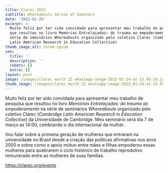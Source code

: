 ```yaml
---
title: Clarec 2022
subtitle: Whereabouts Series of Seminars
date: '2022-01-24'
excerpt: >-
  Muito feliz por ter sido convidada para apresentar meu trabalho de pesquisa
  que resultou no livro Memórias Entrelaçadas: do trauma ao empoderamento na
  série de seminários Whereabouts organizado pelo coletivo Clarec (Cambridge
  Latin American Research in Education Collective) 
thumb_image_alt: lorem-ipsum
seo:
  title: ''
  description: ''
  robots: []
  extra: []
layout: post
image: /images/clarec march 22 whatsapp-image-2022-01-24-at-15.49.19.jpg
thumb_image: /images/clarec march 22 whatsapp-image-2022-01-24-at-15.49.19.jpg
---
```

Muito feliz por ter sido convidada para apresentar meu trabalho de pesquisa que resultou no livro *Memórias Entrelaçadas: do trauma ao empoderamento* na série de seminários *Whereabouts* organizado pelo coletivo Clarec (*Cambridge Latin American Research in Education Collective*) da Universidade de Cambridge. Meu seminário será dia 7 de março as 14:00, celebrando o dia internacional da mulher.

Vou falar sobre a primeira geração de mulheres que entraram na universidade no Brasil desde a criação das políticas afirmativas nos anos 2000 e sobre como o apoio mútuo entre mães e filhas empoderou essas mulheres para quebrarem o ciclo histórico de trabalho reprodutivo remunerado entre as mulheres de suas famílias.

https://clarec.org/events
